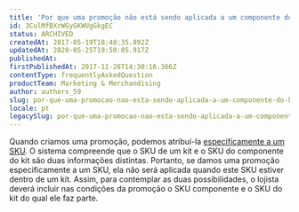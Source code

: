 ```yaml
---
title: 'Por que uma promoção não está sendo aplicada a um componente do kit?'
id: 3CulMfBXrWGyGKWUgGkgEC
status: ARCHIVED
createdAt: 2017-05-19T18:48:35.892Z
updatedAt: 2020-05-25T19:50:05.917Z
publishedAt: 
firstPublishedAt: 2017-11-28T14:30:16.366Z
contentType: frequentlyAskedQuestion
productTeam: Marketing & Merchandising
author: authors_59
slug: por-que-uma-promocao-nao-esta-sendo-aplicada-a-um-componente-do-kit
locale: pt
legacySlug: por-que-uma-promocao-nao-esta-sendo-aplicada-a-um-componente-do-kit
---
```


Quando criamos uma promoção, podemos atribuí-la [especificamente a um SKU](https://help.vtex.com/faq/compre-ganhe-e-desconto-para-sku-especifico/). O sistema compreende que o SKU de um kit e o SKU do componente do kit são duas informações distintas. Portanto, se damos uma promoção especificamente a um SKU, ela não será aplicada quando este SKU estiver dentro de um kit. Assim, para contemplar as duas possibilidades, o lojista deverá incluir nas condições da promoção o SKU componente e o SKU do kit do qual ele faz parte.
